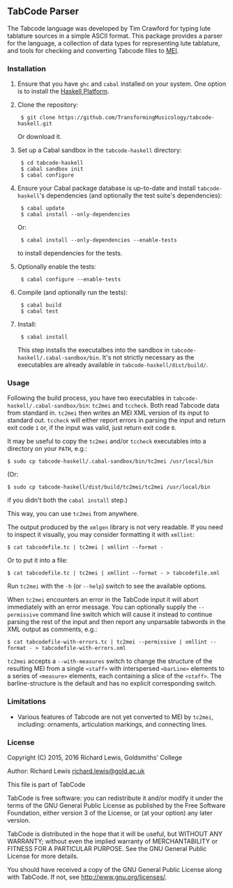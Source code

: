 ## TabCode Parser

The Tabcode language was developed by Tim Crawford for typing lute
tablature sources in a simple ASCII format. This package provides a
parser for the language, a collection of data types for representing
lute tablature, and tools for checking and converting Tabcode files to
[MEI](http://music-encoding.org/).

### Installation

1. Ensure that you have `ghc` and `cabal` installed on your
   system. One option is to install the
   [Haskell Platform](https://www.haskell.org/platform/).
2. Clone the repository:

        $ git clone https://github.com/TransformingMusicology/tabcode-haskell.git

   Or download it.

3. Set up a Cabal sandbox in the `tabcode-haskell` directory:

        $ cd tabcode-haskell
        $ cabal sandbox init
        $ cabal configure

4. Ensure your Cabal package database is up-to-date and install
   `tabcode-haskell`'s dependencies (and optionally the test suite's
   dependencies):

        $ cabal update
        $ cabal install --only-dependencies
    
    Or:
    
        $ cabal install --only-dependencies --enable-tests
    
    to install dependencies for the tests.

5. Optionally enable the tests:

        $ cabal configure --enable-tests

6. Compile (and optionally run the tests):

        $ cabal build
        $ cabal test

7. Install:

        $ cabal install
   
   This step installs the executalbes into the sandbox in
   `tabcode-haskell/.cabal-sandbox/bin`. It's not strictly necessary
   as the executables are already available in
   `tabcode-haskell/dist/build/`.

### Usage

Following the build process, you have two executables in
`tabcode-haskell/.cabal-sandbox/bin`: `tc2mei` and `tccheck`. Both read Tabcode data
from standard in. `tc2mei` then writes an MEI XML version of its input
to standard out. `tccheck` will either report errors in parsing the
input and return exit code `1` or, if the input was valid, just return
exit code `0`.

It may be useful to copy the `tc2mei` and/or `tccheck` executables
into a directory on your `PATH`, e.g.:

    $ sudo cp tabcode-haskell/.cabal-sandbox/bin/tc2mei /usr/local/bin

(Or:

    $ sudo cp tabcode-haskell/dist/build/tc2mei/tc2mei /usr/local/bin

if you didn't both the `cabal install` step.)

This way, you can use `tc2mei` from anywhere.

The output produced by the `xmlgen` library is not very readable. If
you need to inspect it visually, you may consider formatting it with
`xmllint`:

    $ cat tabcodefile.tc | tc2mei | xmllint --format -

Or to put it into a file:

    $ cat tabcodefile.tc | tc2mei | xmllint --format - > tabcodefile.xml

Run `tc2mei` with the `-h` (or `--help`) switch to see the available
options.

When `tc2mei` encounters an error in the TabCode input it will abort
immediately with an error message. You can optionally supply the
`--permissive` command line switch which will cause it instead to
continue parsing the rest of the input and then report any unparsable
tabwords in the XML output as comments, e.g.:

    $ cat tabcodefile-with-errors.tc | tc2mei --permissive | xmllint --format - > tabcodefile-with-errors.xml

`tc2mei` accepts a `--with-measures` switch to change the structure of
the resulting MEI from a single `<staff>` with interspersed
`<barLine>` elements to a series of `<measure>` elements, each
containing a slice of the `<staff>`. The barline-structure is the
default and has no explicit corresponding switch.

### Limitations

* Various features of Tabcode are not yet converted to MEI by
  `tc2mei`, including: ornaments, articulation markings, and
  connecting lines.

### License

Copyright (C) 2015, 2016 Richard Lewis, Goldsmiths' College

Author: Richard Lewis <richard.lewis@gold.ac.uk>

This file is part of TabCode

TabCode is free software: you can redistribute it and/or modify
it under the terms of the GNU General Public License as published by
the Free Software Foundation, either version 3 of the License, or
(at your option) any later version.

TabCode is distributed in the hope that it will be useful,
but WITHOUT ANY WARRANTY; without even the implied warranty of
MERCHANTABILITY or FITNESS FOR A PARTICULAR PURPOSE.  See the
GNU General Public License for more details.

You should have received a copy of the GNU General Public License
along with TabCode.  If not, see <http://www.gnu.org/licenses/>.
